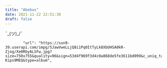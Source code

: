 ```yaml
---
title: "Abobus"
date: 2021-11-22 22:51:38
draft: false
---
```


¯\_(ツ)_/¯

            "url": "https://sun9-39.userapi.com/impg/5JawVweLLjQ8i1Pq0ItTyLk8XbUHSA0kR-Zjog/Xe0RbyALSFw.jpg?size=750x755&quality=96&sign=53d4f969f3d4c0a868de5fe3611bd099&c_uniq_tag=bnGGsVJSmOyORtJnkgNq6O8xu9w6b2VhEG-Kips9MEQ&type=album",
